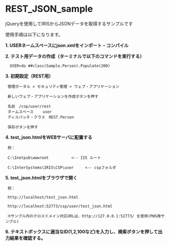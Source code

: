# REST_JSON_sample
jQueryを使用してIRISからJSONデータを取得するサンプルです

使用手順は以下になります。

<b>1. USERネームスペースにjson.xmlをインポート・コンパイル</b>

<b>2. テスト用データの作成（ターミナルで以下のコマンドを実行する）</b>

      USER>do ##class(Sample.Person).Populate(200)

<b>3. 初期設定（REST用）</b>

     管理ポータル > セキュリティ管理 > ウェブ・アプリケーション

     新しいウェブ・アプリケーションを作成ボタンを押す

     名前　/csp/user/rest
     ネームスペース    user
     ディスパッチ・クラス　REST.Person

     保存ボタンを押す

<b>4. test_json.htmlをWEBサーバに配置する</b>

     例：
     
     C:\Inetpub\wwwroot          <-- IIS ルート
     
     C:\InterSystems\IRIS\CSP\user     <-- cspフォルダ

<b>5. test_json.htmlをブラウザで開く</b>

     例：
     
     http://localhost/test_json.html
     
     http://localhost:52773/csp/user/test_json.html
     
     ※サンプル内のクロスドメイン対応URLは、http://127.0.0.1:52773/ を使用(PWS用サンプル)

<b>6. テキストボックスに適当なID(1,2,100など)を入力し、検索ボタンを押して出力結果を確認する。</b>
